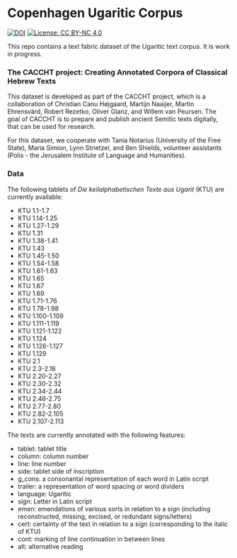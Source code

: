 # Copenhagen Ugaritic Corpus

[![DOI](https://zenodo.org/badge/DOI/10.5281/zenodo.10695308.svg)](https://doi.org/10.5281/zenodo.10695308)
[![License: CC BY-NC 4.0](https://img.shields.io/badge/License-CC_BY--NC_4.0-lightgrey.svg)](https://creativecommons.org/licenses/by-nc/4.0/)

This repo contains a text fabric dataset of the Ugaritic text corpus. It is work in progress.

### The CACCHT project: Creating Annotated Corpora of Classical Hebrew Texts
This dataset is developed as part of the CACCHT project, which is a collaboration of Christian Canu Højgaard, Martijn Naaijer, Martin Ehrensvärd, Robert Rezetko, Oliver Glanz, and Willem van Peursen. The goal of CACCHT is to prepare and publish ancient Semitic texts digitally, that can be used for research.

For this dataset, we cooperate with Tania Notarius (University of the Free State), Maria Simion, Lynn Strietzel, and Ben Shields, volunteer assistants (Polis - the Jerusalem Institute of Language and Humanities).

### Data
The following tablets of *Die keilalphabetischen Texte aus Ugarit* (KTU) are currently available:

- KTU 1.1-1.7
- KTU 1.14-1.25
- KTU 1.27-1.29
- KTU 1.31
- KTU 1.38-1.41
- KTU 1.43
- KTU 1.45-1.50
- KTU 1.54-1.58
- KTU 1.61-1.63
- KTU 1.65
- KTU 1.67
- KTU 1.69
- KTU 1.71-1.76
- KTU 1.78-1.98
- KTU 1.100-1.109
- KTU 1.111-1.119
- KTU 1.121-1.122
- KTU 1.124
- KTU 1.126-1.127
- KTU 1.129
- KTU 2.1
- KTU 2.3-2.18
- KTU 2.20-2.27
- KTU 2.30-2.32
- KTU 2.34-2.44
- KTU 2.46-2.75
- KTU 2.77-2.80
- KTU 2.82-2.105
- KTU 2.107-2.113

The texts are currently annotated with the following features:

- tablet: tablet title
- column: column number
- line: line number
- side: tablet side of inscription
- g_cons: a consonantal representation of each word in Latin script
- trailer: a representation of word spacing or word dividers
- language: Ugaritic
- sign: Letter in Latin script
- emen: emendations of various sorts in relation to a sign (including reconstructed, missing, excised, or redundant signs/letters)
- cert: certainty of the text in relation to a sign (corresponding to the italic of KTU)
- cont: marking of line continuation in between lines
- alt: alternative reading
